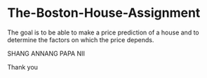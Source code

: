 # The-Boston-House-Assignment

The goal is to be able to make a price prediction of a house and to determine the factors on which the price depends.

SHANG ANNANG PAPA NII

Thank you